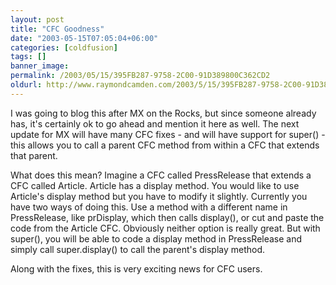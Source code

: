 ```yaml
---
layout: post
title: "CFC Goodness"
date: "2003-05-15T07:05:04+06:00"
categories: [coldfusion]
tags: []
banner_image: 
permalink: /2003/05/15/395FB287-9758-2C00-91D389800C362CD2
oldurl: http://www.raymondcamden.com/2003/5/15/395FB287-9758-2C00-91D389800C362CD2
---
```


I was going to blog this after MX on the Rocks, but since someone already has, it's certainly ok to go ahead and mention it here as well. The next update for MX will have many CFC fixes - and will have support for super() - this allows you to call a parent CFC method from within a CFC that extends that parent. 

What does this mean? Imagine a CFC called PressRelease that extends a CFC called Article. Article has a display method. You would like to use Article's display method but you have to modify it slightly. Currently you have two ways of doing this. Use a method with a different name in PressRelease, like prDisplay, which then calls display(), or cut and paste the code from the Article CFC. Obviously neither option is really great. But with super(), you will be able to code a display method in PressRelease and simply call super.display() to call the parent's display method.

Along with the fixes, this is very exciting news for CFC users.